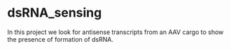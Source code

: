 # dsRNA_sensing
In this project we look for antisense transcripts from an AAV cargo to show the presence of formation of dsRNA.
